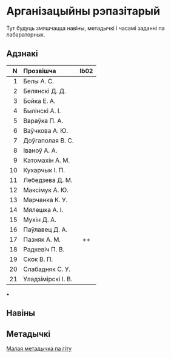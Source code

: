 # Арганізацыйны рэпазітарый

Тут будуць змяшчацца навіны, метадычкі і часамі заданні па лабараторных.

## Адзнакі


|N  |Прозвішча         |lb02|
|--:|:-----------------|:--:|
|  1|Белы А. С.        |  |
|  2|Белянскі Д. Д.    |  |
|  3|Бойка Е. А.       |  |
|  4|Былінскі А. І.    |  |
|  5|Вараўка П. А.     |  |
|  6|Ваўчкова А. Ю.    |  |
|  7|Доўгаполая В. С.  |  |
|  8|Іваноў А. А.      |  |
|  9|Катомахін А. М.   |  |
| 10|Кухарчык І. П.    |  |
| 11|Лебедзева Д. М.   |  |
| 12|Максімук А. Ю.    |  |
| 13|Марчанка К. У.    |  |
| 14|Мялешка А. І.     |  |
| 15|Мухін Д. А.       |  |
| 16|Паўлавец Д. А.    |  |
| 17|Пазняк А. М.      |++|
| 18|Радкевіч П. В.    |  |
| 19|Скок В. П.        |  |
| 20|Слабадняк С. У.   |  |
| 21|Уладзімірскі І. В.|  |

•

## Навіны


## Метадычкі
[Малая метадычка па гіту](https://github.com/BSU2013gr4Lego/Example/releases/download/gitPdf/AboutGit.pdf)
